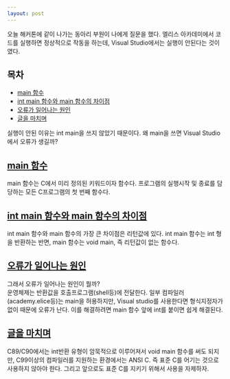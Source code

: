 ```yaml
---
layout: post
---
```


오늘 해커톤에 같이 나가는 동아리 부원이 나에게 질문을 했다.
엘리스 아카데미에서 코드를 실행하면 정상적으로 작동을 하는데,
Visual Studio에서는 실행이 안된다는 것이였다.

## 목차
- [main 함수](#main-함수)
- [int main 함수와 main 함수의 차이점](#int-main-함수와-main-함수의-차이점)
- [오류가 일어나는 원인](#오류가-일어나는-원인)
- [글을 마치며](#글을-마치며)

실행이 안된 이유는 int main을 쓰지 않았기 때문이다.
왜 main을 쓰면 Visual Studio에서 오류가 생길까?

## [main 함수](#main-함수)

main 함수는 C에서 미리 정의된 키워드이자 함수다. 프로그램의 실행시작 및 종료를 담당하는 모든 C프로그램의 첫 번째 함수다.

## [int main 함수와 main 함수의 차이점](#int-main-함수와-main-함수의-차이점)

int main 함수와 main 함수의 가장 큰 차이점은 리턴값에 있다. int main 함수는 int 형을 반환하는 반면, main 함수는 void main, 즉 리턴값이 없는 함수다.

## [오류가 일어나는 원인](#오류가-일어나는-원인)

그래서 오류가 일어나는 원인이 뭘까?  
운영체제는 반환값을 호출프로그램(shell등)에 전달한다. 일부 컴파일러(academy.elice등)는 main을 허용하지만, Visual studio를 사용한다면 형식지정자가 없이 때문에 오류가 난다. 이를 해결하려면 main 함수 앞에 int를 붙이면 쉽게 해결된다.

## [글을 마치며](#글을-마치며)

C89/C90에서는 int반환 유형이 암묵적으로 이루어져서 void main 함수를 써도 되지만, C99이상의 컴파일러를 지원하는 환경에서는 ANSI C. 즉 표준 C를 어기는 것으로 사용하지 않아야 한다. 그리고 앞으로도 표준 C를 지키기 위해서 사용을 자제하자.